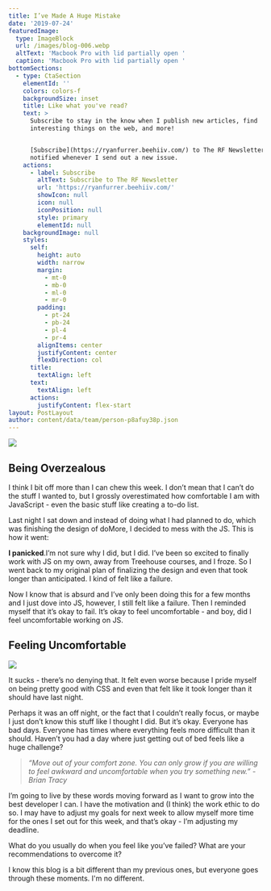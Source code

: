 ```yaml
---
title: I’ve Made A Huge Mistake
date: '2019-07-24'
featuredImage:
  type: ImageBlock
  url: /images/blog-006.webp
  altText: 'Macbook Pro with lid partially open '
  caption: 'Macbook Pro with lid partially open '
bottomSections:
  - type: CtaSection
    elementId: ''
    colors: colors-f
    backgroundSize: inset
    title: Like what you've read?
    text: >
      Subscribe to stay in the know when I publish new articles, find
      interesting things on the web, and more!


      [Subscribe](https://ryanfurrer.beehiiv.com/) to The RF Newsletter and be
      notified whenever I send out a new issue.
    actions:
      - label: Subscribe
        altText: Subscribe to The RF Newsletter
        url: 'https://ryanfurrer.beehiiv.com/'
        showIcon: null
        icon: null
        iconPosition: null
        style: primary
        elementId: null
    backgroundImage: null
    styles:
      self:
        height: auto
        width: narrow
        margin:
          - mt-0
          - mb-0
          - ml-0
          - mr-0
        padding:
          - pt-24
          - pb-24
          - pl-4
          - pr-4
        alignItems: center
        justifyContent: center
        flexDirection: col
      title:
        textAlign: left
      text:
        textAlign: left
      actions:
        justifyContent: flex-start
layout: PostLayout
author: content/data/team/person-p8afuy38p.json
---
```

![](/images/blog-006-f12a46e5.webp)

## Being Overzealous

I think I bit off more than I can chew this week.
I don’t mean that I can’t do the stuff I wanted to, but I grossly overestimated how comfortable I am with JavaScript - even the basic stuff like creating a to-do list.

Last night I sat down and instead of doing what I had planned to do, which was finishing the design of doMore, I decided to mess with the JS. This is how it went:

**I panicked**.I’m not sure why I did, but I did. I’ve been so excited to finally work with JS on my own,  away from Treehouse courses, and I froze. So I went back to my original plan of finalizing the design and even that took longer than anticipated. I kind of felt like a failure.

Now I know that is absurd and I’ve only been doing this for a few months and I just dove into JS, however, I still felt like a failure. Then I reminded myself that it’s okay to fail. It’s okay to feel uncomfortable - and boy, did I feel uncomfortable working on JS.

## Feeling Uncomfortable

![](/images/blog-006\_01.jpeg)

It sucks - there’s no denying that. It felt even worse because I pride myself on being pretty good with CSS and even that felt like it took longer than it should have last night.

Perhaps it was an off night, or the fact that I couldn’t really focus, or maybe I just don’t know this stuff like I thought I did. But it’s okay. Everyone has bad days. Everyone has times where everything feels more difficult than it should. Haven’t you had a day where just getting out of bed feels like a huge challenge?

> *“Move out of your comfort zone. You can only grow if you are willing to feel awkward and uncomfortable when you try something new.” - Brian Tracy*

I’m going to live by these words moving forward as I want to grow into the best developer I can. I have the motivation and (I think) the work ethic to do so. I may have to adjust my goals for next week to allow myself more time for the ones I set out for this week, and that’s okay - I’m adjusting my deadline.

What do you usually do when you feel like you’ve failed? What are your recommendations to overcome it?

I know this blog is a bit different than my previous ones, but  everyone goes through these moments. I'm no different.
